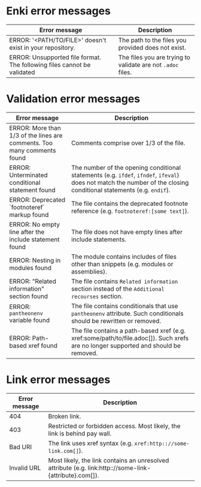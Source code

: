 # Enki error messages

| Error message  | Description |
| ------------- | ------------- |
| ERROR: '<PATH/TO/FILE>' doesn't exist in your repository. | The path to the files you provided does not exist.|
| ERROR: Unsupported file format. The following files cannot be validated | The files you are trying to validate are not `.adoc` files.|

# Validation error messages

| Error message  | Description |
| ------------- | ------------- |
| ERROR: More than 1/3 of the lines are comments. Too many comments found | Comments comprise over 1/3 of the file. |
| ERROR: Unterminated conditional statement found|The number of the opening conditional statements (e.g. `ifdef`, `ifndef`, `ifeval`) does not match the number of the closing conditional statements (e.g. `endif`). |
| ERROR: Deprecated \`footnoteref\` markup found | The file contains the deprecated footnote reference (e.g. `footnoteref:[some text]`). |
| ERROR: No empty line after the include statement found | The file does not have empty lines after include statements. |
| ERROR: Nesting in modules found | The module contains includes of files other than snippets (e.g. modules or assemblies). |
| ERROR: "Related information" section found | The file contains `Related information` section instead of the `Additional recourses` section. |
| ERROR: `pantheonenv` variable found | The file contains conditionals that use `pantheonenv` attribute. Such conditionals should be rewritten or removed. |
| ERROR: Path-based xref found | The file contains a path-based xref (e.g. xref:some/path/to/file.adoc[]). Such xrefs are no longer supported and should be removed.  |


# Link error messages
| Error message  | Description |
| ------------- | ------------- |
| 404 | Broken link. |
| 403 | Restricted or forbidden access. Most likely, the link is behind pay wall. |
| Bad URI | The link uses xref syntax (e.g. `xref:http:://some-link.com[]`). |
| Invalid URL | Most likely, the link contains an unresolved attribute (e.g. link:http:://some-link-{attribute}.com[]). |
